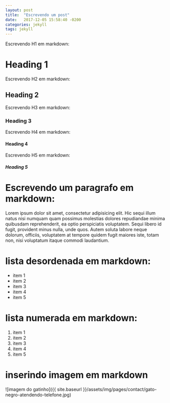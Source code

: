 ```yaml
---
layout: post
title:  "Escrevendo um post"
date:   2017-12-05 15:58:40 -0200
categories: jekyll
tags: jekyll
---
```


Escrevendo H1 em markdown:
# Heading 1
Escrevendo H2 em markdown:
## Heading 2
Escrevendo H3 em markdown:
### Heading 3
Escrevendo H4 em markdown:
#### Heading 4
Escrevendo H5 em markdown:
##### Heading 5

# Escrevendo um paragrafo em markdown:

Lorem ipsum dolor sit amet, consectetur adipisicing elit. Hic sequi illum natus nisi numquam quam possimus molestias dolores repudiandae minima quibusdam reprehenderit, ea optio perspiciatis voluptatem. Sequi libero id fugit, provident minus nulla, unde quos. Autem soluta labore neque dolorum, officiis, voluptatem at tempore quidem fugit maiores iste, totam non, nisi voluptatum itaque commodi laudantium. 


# lista desordenada em markdown:

- item 1
- item 2
- item 3
- item 4
- item 5

# lista numerada em markdown:

1. item 1
1. item 2
1. item 3
1. item 4
1. item 5

# inserindo imagem em markdown 

![imagem do gatinho]({{ site.baseurl }}/assets/img/pages/contact/gato-negro-atendendo-telefone.jpg)



